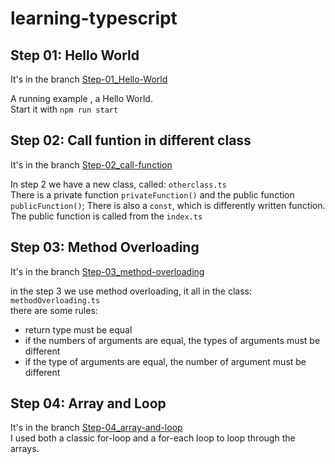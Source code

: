 # learning-typescript

## Step 01: Hello World
It's in the branch [Step-01_Hello-World](https://github.com/joergi/learning-typescript/tree/Step-01_Hello-World)

A running example , a Hello World.    
Start it with  `npm run start`

## Step 02: Call funtion in different class
It's in the branch [Step-02_call-function](https://github.com/joergi/learning-typescript/tree/Step-02_call-function)

In step 2 we have a new class, called: `otherclass.ts`   
There is a private function `privateFunction()` and the public function `publicFunction()`;
There is also a `const`, which is differently written function. 
The public function is called from the `index.ts`     

## Step 03: Method Overloading
It's in the branch [Step-03_method-overloading](https://github.com/joergi/learning-typescript/tree/Step_03-_methode-overloading)

in the step 3 we use method overloading, it all in the class: `methodOverloading.ts`    
there are some rules:    
* return type must be equal
* if the numbers of arguments are equal, the types of arguments must be different
* if the type of arguments are equal, the number of argument must be different

## Step 04: Array and Loop
It's in the branch [Step-04_array-and-loop](https://github.com/joergi/learning-typescript/tree/Step_04-_array-and-loop)    
I used both a classic for-loop and a for-each loop to loop through the arrays.
